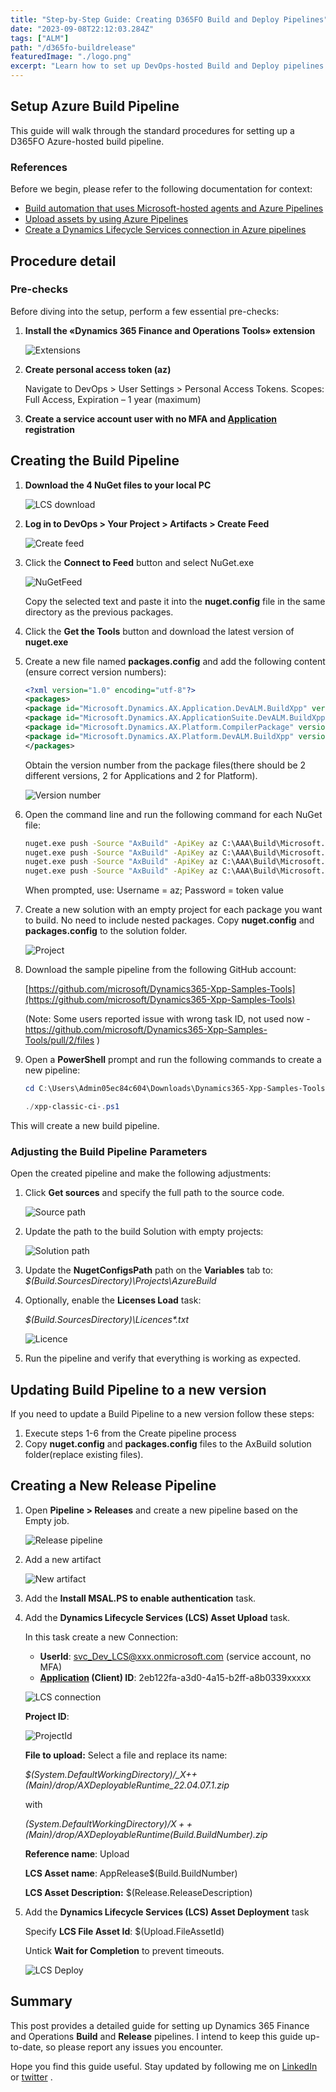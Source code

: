 ```yaml
---
title: "Step-by-Step Guide: Creating D365FO Build and Deploy Pipelines"
date: "2023-09-08T22:12:03.284Z"
tags: ["ALM"]
path: "/d365fo-buildrelease"
featuredImage: "./logo.png"
excerpt: "Learn how to set up DevOps-hosted Build and Deploy pipelines for Dynamics 365 for Finance and Operations in this detailed guide"
---
```

## Setup Azure Build Pipeline

This guide will walk through the standard procedures for setting up a D365FO Azure-hosted build pipeline.

### References

Before we begin, please refer to the following documentation for context:

- [Build automation that uses Microsoft-hosted agents and Azure Pipelines](https://learn.microsoft.com/en-us/dynamics365/fin-ops-core/dev-itpro/dev-tools/hosted-build-automation)
- [Upload assets by using Azure Pipelines](https://docs.microsoft.com/en-us/dynamics365/fin-ops-core/dev-itpro/dev-tools/pipeline-asset-upload)
- [Create a Dynamics Lifecycle Services connection in Azure pipelines](https://learn.microsoft.com/en-us/dynamics365/fin-ops-core/dev-itpro/dev-tools/pipeline-lcs-connection)

## Procedure detail

### Pre-checks

Before diving into the setup, perform a few essential pre-checks:

1. **Install the «Dynamics 365 Finance and Operations Tools» extension**

   ![Extensions](PreCheckExtension.png)

2. **Create personal access token (az)**

   Navigate to DevOps > User Settings > Personal Access Tokens.
   Scopes: Full Access, Expiration – 1 year (maximum)

3. **Create a service account user with no MFA and [Application](https://learn.microsoft.com/en-us/dynamics365/fin-ops-core/dev-itpro/dev-tools/pipeline-lcs-connection) registration**

## Creating the Build Pipeline

1. **Download the 4 NuGet files to your local PC**

   ![LCS download](LCSDownload.png)

2. **Log in to DevOps > Your Project > Artifacts > Create Feed**

   ![Create feed](CreateFeed.png)

3. Click the **Connect to Feed** button and select NuGet.exe

   ![NuGetFeed](NugetFeed.png)

   Copy the selected text and paste it into the **nuget.config** file in the same directory as the previous packages.

4. Click the **Get the Tools** button and download the latest version of **nuget.exe**

5. Create a new file named **packages.config** and add the following content (ensure correct version numbers):

   ```xml
   <?xml version="1.0" encoding="utf-8"?>
   <packages>
   <package id="Microsoft.Dynamics.AX.Application.DevALM.BuildXpp" version="10.0.1084.80" targetFramework="net40" />
   <package id="Microsoft.Dynamics.AX.ApplicationSuite.DevALM.BuildXpp" version="10.0.1084.80" targetFramework="net40" />
   <package id="Microsoft.Dynamics.AX.Platform.CompilerPackage" version="7.0.6253.76" targetFramework="net40" />
   <package id="Microsoft.Dynamics.AX.Platform.DevALM.BuildXpp" version="7.0.6253.76" targetFramework="net40" />
   </packages>
   ```

   Obtain the version number from the package files(there should be 2 different versions, 2 for Applications and 2 for Platform).

   ![Version number](VersionNumber.png)

6. Open the command line and run the following command for each NuGet file:

   ```cmd
   nuget.exe push -Source "AxBuild" -ApiKey az C:\AAA\Build\Microsoft.Dynamics.AX.Application.DevALM.BuildXpp.nupkg
   nuget.exe push -Source "AxBuild" -ApiKey az C:\AAA\Build\Microsoft.Dynamics.AX.ApplicationSuite.DevALM.BuildXpp.nupkg
   nuget.exe push -Source "AxBuild" -ApiKey az C:\AAA\Build\Microsoft.Dynamics.AX.Platform.CompilerPackage.nupkg
   nuget.exe push -Source "AxBuild" -ApiKey az C:\AAA\Build\Microsoft.Dynamics.AX.Platform.DevALM.BuildXpp.nupkg
   ```

   When prompted, use: Username = az; Password = token value

7. Create a new solution with an empty project for each package you want to build. No need to include nested packages. Copy **nuget.config** and **packages.config** to the solution folder.

   ![Project](AzureProject.png)

8. Download the sample pipeline from the following GitHub account:

    [https://github.com/microsoft/Dynamics365-Xpp-Samples-Tools](https://github.com/microsoft/Dynamics365-Xpp-Samples-Tools)

    (Note: Some users reported issue with wrong task ID, not used now - <https://github.com/microsoft/Dynamics365-Xpp-Samples-Tools/pull/2/files> )

9. Open a **PowerShell** prompt and run the following commands to create a new pipeline:

   ```powershell
   cd C:\Users\Admin05ec84c604\Downloads\Dynamics365-Xpp-Samples-Tools-master\CI-CD\Pipeline-Samples

   ./xpp-classic-ci-.ps1 
   ```

This will create a new build pipeline.

### Adjusting the Build Pipeline Parameters

Open the created pipeline and make the following adjustments:

1. Click **Get sources** and specify the full path to the source code.

   ![Source path](SourcePath.png)

2. Update the path to the build Solution with empty projects:

   ![Solution path](SolutionPath.png)

3. Update the **NugetConfigsPath** path on the **Variables** tab to: *$(Build.SourcesDirectory)\Projects\AzureBuild*

4. Optionally, enable the **Licenses Load** task:

   *$(Build.SourcesDirectory)\Licences\*.txt*

   ![Licence](Licence.png)

5. Run the pipeline and verify that everything is working as expected.

## Updating Build Pipeline to a new version

If you need to update a Build Pipeline to a new version follow these steps:

1. Execute steps 1-6 from the Create pipeline process
2. Copy **nuget.config** and **packages.config** files to the AxBuild solution folder(replace existing files).

## Creating a New Release Pipeline

1. Open **Pipeline > Releases** and create a new pipeline based on the Empty job.

   ![Release pipeline](ReleasePipeline.png)

2. Add a new artifact

   ![New artifact](AddReleaseArrifact.png)

3. Add the **Install MSAL.PS to enable authentication** task.

4. Add the **Dynamics Lifecycle Services (LCS) Asset Upload** task.

   In this task create a new Connection:

   - **UserId**: <svc_Dev_LCS@xxx.onmicrosoft.com> (service account, no MFA)
   - **[Application](https://learn.microsoft.com/en-us/dynamics365/fin-ops-core/dev-itpro/dev-tools/pipeline-lcs-connection) (Client) ID**: 2eb122fa-a3d0-4a15-b2ff-a8b0339xxxxx  

   ![LCS connection](LCSConnection.png)

   **Project ID**:

   ![ProjectId](ProjectId.png)

   **File to upload:**  Select a file and replace its name:

   *$(System.DefaultWorkingDirectory)/_X++ (Main)/drop/AXDeployableRuntime_22.04.07.1.zip*

   with

   *$(System.DefaultWorkingDirectory)/X++ (Main)/drop/AXDeployableRuntime$(Build.BuildNumber).zip*

   **Reference name**: Upload

   **LCS Asset name**: AppRelease$(Build.BuildNumber)

   **LCS Asset Description:** $(Release.ReleaseDescription)

5. Add the **Dynamics Lifecycle Services (LCS) Asset Deployment** task

   Specify **LCS File Asset Id**: $(Upload.FileAssetId)

   Untick **Wait for Completion** to prevent timeouts.

   ![LCS Deploy](LCSDeploy.png)

## Summary

This post provides a detailed guide for setting up Dynamics 365 Finance and Operations **Build** and **Release** pipelines. I intend to keep this guide up-to-date, so please report any issues you encounter.

Hope you find this guide useful. Stay updated by following me on [LinkedIn](https://www.linkedin.com/in/denis-trunin-3b73a213/) or [twitter](https://twitter.com/TruninDenis) .
